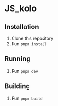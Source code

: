 # JS_kolo

## Installation

1. Clone this repository
2. Run ```pnpm install```

## Running

1. Run ```pnpm dev```

## Building

1. Run ```pnpm build```
